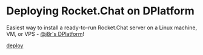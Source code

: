 # Deploying Rocket.Chat on DPlatform

Easiest way to install a ready-to-run Rocket.Chat server on a Linux machine, VM, or VPS - [@j8r's   DPlatform](https://github.com/j8r/DPlatform)!

[deploy](https://dfabric.github.io/DPlatform-ShellCore/)
